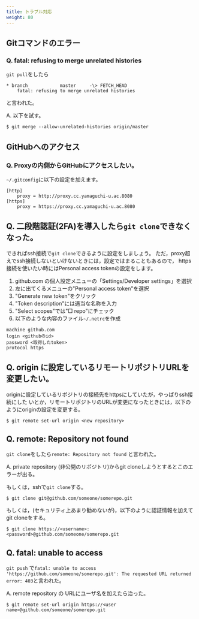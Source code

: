 ```yaml
---
title: トラブル対応
weight: 80
---
```


## Gitコマンドのエラー

### Q. fatal: refusing to merge unrelated histories
`git pull`をしたら
````
* branch            master     -\> FETCH_HEAD
	fatal: refusing to merge unrelated histories
````
と言われた。

A. 以下を試す。
````
$ git merge --allow-unrelated-histories origin/master
````

## GitHubへのアクセス

### Q. Proxyの内側からGitHubにアクセスしたい。

`~/.gitconfig`に以下の設定を加えます。
```
[http]
	proxy = http://proxy.cc.yamaguchi-u.ac.8080
[https]
	proxy = https://proxy.cc.yamaguchi-u.ac.8080
```

## Q. 二段階認証(2FA)を導入したら`git clone`できなくなった。

できればssh接続で`git clone`できるように設定をしましょう。
ただ，proxy超えでssh接続しないといけないときには，設定ではまることもあるので，
https接続を使いたい時にはPersonal access tokenの設定をします。

1. github.com の個人設定メニューの「Settings/Developer settings」を選択
2. 左に出てくるメニューの"Personal access token"を選択
3. "Generate new token"をクリック
4. "Token description"には適当な名称を入力
5. "Select scopes"では"□ repo"にチェック
6. 以下のような内容のファイル`~/.netrc`を作成
```
machine github.com
login <githubのid>
password <取得したtoken>
protocol https
```

<!--
6. 下の方の"Generate token"をクリックして，表示されたtokenを`git clone https://...`を実行した時に聞かれるパスワードとして入力
7. tokenを再度発行したい時には上記の手順2まで実行後，
	1. 作成済みのtokenを選択
	2. ページ下の"Regenerate token"をクリック
-->

## Q. origin に設定しているリモートリポジトリURLを変更したい。

originに設定しているリポジトリの接続先をhttpsにしていたが，やっぱりssh接続にした
いとか，リモートリポジトリのURLが変更になったときには，以下のようにoriginの設定を変更する。
```
$ git remote set-url origin <new repository>
```

## Q. remote: Repository not found
`git clone`をしたら`remote: Repository not found` と言われた。

A. private repository (非公開のリポジトリ)からgit cloneしようとするとこのエラーが出る。

もしくは，sshで`git clone`する。
```
$ git clone git@github.com/someone/somerepo.git

```
もしくは，(セキュリティ上あまり勧めないが)，以下のように認証情報を加えてgit cloneをする。
```
$ git clone https://<username>:<password>@github.com/someone/somerepo.git
```

## Q. fatal: unable to access
`git push` で`fatal: unable to access 'https://github.com/someone/somerepo.git': The requested URL returned error: 403`と言われた。

A. remote repository の URLにユーザ名を加えたら治った。
```
$ git remote set-url origin https://<user name>@github.com/someone/somerepo.git
```
